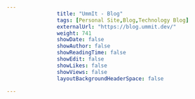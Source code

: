 ---
                title: "UmmIt - Blog"
                tags: [Personal Site,Blog,Technology Blog]
                externalUrl: "https://blog.ummit.dev/"
                weight: 741
                showDate: false
                showAuthor: false
                showReadingTime: false
                showEdit: false
                showLikes: false
                showViews: false
                layoutBackgroundHeaderSpace: false
                ---
